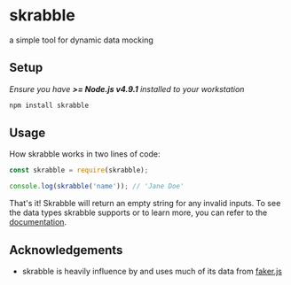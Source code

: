 # skrabble

a simple tool for dynamic data mocking

## Setup

_Ensure you have **>= Node.js v4.9.1** installed to your workstation_

```sh
npm install skrabble
```

## Usage

How skrabble works in two lines of code:

```javascript
const skrabble = require(skrabble);

console.log(skrabble('name')); // 'Jane Doe'
```

That's it! Skrabble will return an empty string for any invalid inputs. To see the data types skrabble supports or to learn more, you can refer to the [documentation][docs].

## Acknowledgements

- skrabble is heavily influence by and uses much of its data from [faker.js](https://github.com/marak/Faker.js/)

[docs]: https://github.com/dburandt/skrabble/blob/master/docs/README.md
